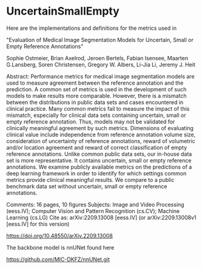 # UncertainSmallEmpty

Here are the implementations and definitions for the metrics used in 

"Evaluation of Medical Image Segmentation Models for Uncertain, Small or Empty Reference Annotations"

 Sophie Ostmeier, Brian Axelrod, Jeroen Bertels, Fabian Isensee, Maarten G.Lansberg, Soren Christensen, Gregory W. Albers, Li-Jia Li, Jeremy J. Heit

 Abstract:
 Performance metrics for medical image segmentation models are used to measure agreement between the reference annotation and the prediction. A common set  of metrics is used in the development of such models to make results more comparable. However, there is a mismatch between the distributions in public data  sets and cases encountered in clinical practice. Many common metrics fail to measure the impact of this mismatch, especially for clinical data sets containing uncertain, small or empty reference annotation. Thus, models may not be validated for clinically meaningful agreement by such metrics. Dimensions of evaluating clinical value include independence from reference annotation volume size, consideration of uncertainty of reference annotations, reward of volumetric and/or location agreement and reward of correct classification of empty reference annotations. Unlike common public data sets, our in-house data set is more representative. It contains uncertain, small or empty reference annotations. We examine publicly available metrics on the predictions of a deep learning framework in order to identify for which settings common metrics provide clinical meaningful results. We compare to a public benchmark data set without uncertain, small or empty reference annotations.

 Comments:	16 pages, 10 figures
 Subjects:	Image and Video Processing (eess.IV); Computer Vision and Pattern Recognition (cs.CV); Machine Learning (cs.LG)
 Cite as:	arXiv:2209.13008 [eess.IV]
 	(or arXiv:2209.13008v1 [eess.IV] for this version)
 
 https://doi.org/10.48550/arXiv.2209.13008

The backbone model is nnUNet found here

https://github.com/MIC-DKFZ/nnUNet.git
